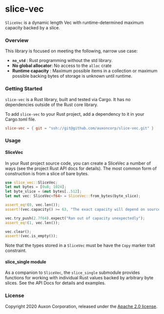 # slice-vec

`SliceVec` is a dynamic length Vec with runtime-determined maximum capacity backed by a slice.

### Overview

This library is focused on meeting the following, narrow use case:
* **`no_std`** : Rust programming without the std library.
* **No global allocator**: No access to the `alloc` crate
* **Runtime capacity** : Maximum possible items in a collection or maximum
possible backing bytes of storage is unknown until runtime.

### Getting Started

`slice-vec` is a Rust library, built and tested via Cargo. It
has no dependencies outside of the Rust core library.

To add `slice-vec` to your Rust project, add a dependency to it
in your Cargo.toml file.

```toml
slice-vec = { git = "ssh://git@github.com/auxoncorp/slice-vec.git" }
```

### Usage

#### SliceVec

In your Rust project source code, you can create a SliceVec a number of ways (see
the project Rust API docs for details).
The most common form of construction is from a slice of bare bytes.

```rust
use slice_vec::SliceVec;
let mut bytes = [0u8; 1024];
let byte_slice = &mut bytes[..512];
let mut vec: SliceVec<f64> = SliceVec::from_bytes(byte_slice);

assert_eq!(0, vec.len());
assert!(vec.capacity() >= 63, "The exact capacity will depend on source-slice alignment");

vec.try_push(2.7f64).expect("Ran out of capacity unexpectedly");
assert_eq!(1, vec.len());

vec.clear();
assert!(vec.is_empty());
```

Note that the types stored in a `SliceVec` must be have the `Copy`
marker trait constraint.

#### slice_single module

As a companion to `SliceVec`, the `slice_single` submodule provides
functions for working with individual Rust values backed by arbitrary
byte slices. See the API Docs for details and examples.

### License

Copyright 2020 Auxon Corporation, released under the [Apache 2.0 license](./LICENSE).

